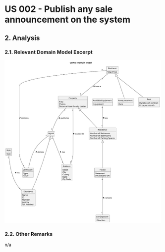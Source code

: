 # US 002 - Publish any sale announcement on the system

## 2. Analysis

### 2.1. Relevant Domain Model Excerpt

![Domain Model](svg/us02-domain-model.svg)


### 2.2. Other Remarks

n/a
